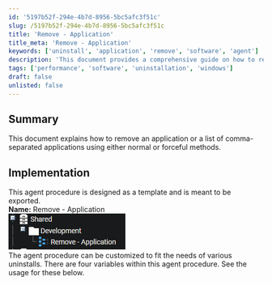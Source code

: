 ```yaml
---
id: '5197b52f-294e-4b7d-8956-5bc5afc3f51c'
slug: /5197b52f-294e-4b7d-8956-5bc5afc3f51c
title: 'Remove - Application'
title_meta: 'Remove - Application'
keywords: ['uninstall', 'application', 'remove', 'software', 'agent']
description: 'This document provides a comprehensive guide on how to remove applications using an agent procedure that allows for normal and forceful uninstallation methods. It includes details on variables, dependencies, and the process for executing the removal of applications, ensuring a customizable approach for various uninstall scenarios.'
tags: ['performance', 'software', 'uninstallation', 'windows']
draft: false
unlisted: false
---
```


## Summary

This document explains how to remove an application or a list of comma-separated applications using either normal or forceful methods.

## Implementation

This agent procedure is designed as a template and is meant to be exported.  
**Name:** Remove - Application  
![Image](../../../static/img/docs/5197b52f-294e-4b7d-8956-5bc5afc3f51c/image_1.png)  
The agent procedure can be customized to fit the needs of various uninstalls. There are four variables within this agent procedure. See the usage for these below.  


